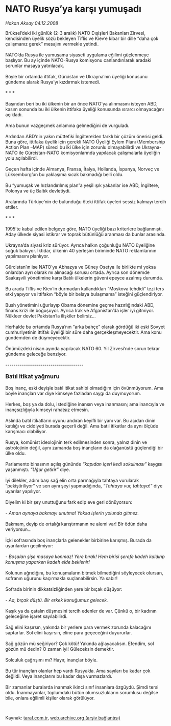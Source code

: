 # NATO Rusya’ya karşı yumuşadı

*Hakan Aksay 04.12.2008*

<div class="taraf_structure_2col_1zq">
<div class="margen_n">



 <p>Brüksel’deki iki günlük (2-3 aralık) NATO Dışişleri Bakanları Zirvesi, kendisinden üyelik sözü bekleyen Tiflis ve Kiev’e kibar bir dille “daha çok çalışmanız gerek” mesajını vermekle yetindi. <br/><br/>NATO’da Rusya ile yumuşama siyaseti uygulama eğilimi güçlenmeye başlıyor. Bu ay içinde NATO-Rusya komisyonu canlandırılarak aradaki sorunlar masaya yatırılacak. <br/><br/>Böyle bir ortamda ittifak, Gürcistan ve Ukrayna’nın üyeliği konusunu gündeme alarak Rusya’yı kızdırmak istemedi. <br/><br/>* * * <br/><br/>Başından beri bu iki ülkenin bir an önce NATO’ya alınmasını isteyen ABD, kasım sonunda bu iki ülkenin ittifaka üyeliği konusunda ısrarcı olmayacağını açıkladı. <br/><br/>Ama bunun vazgeçmek anlamına gelmediğini de vurguladı. <br/><br/>Ardından ABD’nin yakın müttefiki İngiltere’den farklı bir çözüm önerisi geldi. Buna göre, ittifaka üyelik için gerekli NATO Üyeliği Eylem Planı (Membership Action Plan –MAP) süreci bu iki ülke için zorunlu olmayabilirdi ve Ukrayna-NATO ile Gürcistan-NATO komisyonlarında yapılacak çalışmalarla üyeliğin yolu açılabilirdi. <br/><br/>Geçen hafta içinde Almanya, Fransa, İtalya, Hollanda, İspanya, Norveç ve Lüksemburg’un bu yaklaşıma sıcak bakmadığı belli oldu. <br/><br/>Bu “yumuşak ve hızlandırılmış plan”a yeşil ışık yakanlar ise ABD, İngiltere, Polonya ve üç Baltık devletiydi. <br/><br/>Aralarında Türkiye’nin de bulunduğu öteki ittifak üyeleri sessiz kalmayı tercih ettiler. <br/><br/>* * * <br/><br/>1995’te kabul edilen belgeye göre, NATO üyeliği bazı kriterlere bağlanmıştı. Aday ülkede siyasi istikrar ve toprak bütünlüğü aranması da bunlar arasında. <br/><br/>Ukrayna’da siyasi kriz sürüyor. Ayrıca halkın çoğunluğu NATO üyeliğine soğuk bakıyor. İktidar, ülkenin 40 yerleşim biriminde NATO reklamlarının yapılmasını planlıyor. <br/><br/>Gürcistan’ın ise NATO’ya Abhazya ve Güney Osetya ile birlikte mi yoksa onlardan ayrı olarak mı alınacağı sorusu ortada. Ayrıca son dönemde Saakaşvili yönetimine karşı Batılı ülkelerin güveni epeyce azalmış durumda. <br/><br/>Bu arada Tiflis ve Kiev’in durmadan kullandıkları “Moskova tehdidi” tezi ters etki yapıyor ve ittifakın “böyle bir belaya bulaşmama” isteğini güçlendiriyor. <br/><br/>Bush yönetimini uğurlayıp Obama dönemine geçme hazırlığındaki ABD, finans krizi ile boğuşuyor. Ayrıca Irak ve Afganistan’da işler iyi gitmiyor. Nükleer devlet Pakistan’la ilişkiler belirsiz... <br/><br/>Herhalde bu ortamda Rusya’nın “arka bahçe” olarak gördüğü iki eski Sovyet cumhuriyetinin ittifak üyeliği bir süre daha gerçekleşmeyecektir. Ama konu gündemden de düşmeyecektir. <br/><br/>Önümüzdeki nisan ayında yapılacak NATO 60. Yıl Zirvesi’nde sorun tekrar gündeme geleceğe benziyor. <br/><br/>--------------------------------------<b></b> <br/><br/><strong><font size="4">Batıl itikat yağmuru</font></strong> <br/><br/>Boş inanç, eski deyişle batıl itikat sahibi olmadığım için övünmüyorum. Ama böyle inançları var diye kimseye fazladan saygı da duymuyorum. <br/><br/>Herkes, boş ya da dolu, istediğine inansın veya inanmasın; ama inancıyla ve inançsızlığıyla kimseyi rahatsız etmesin. <br/><br/>Aslında batıl itikatların oyunu andıran keyifli bir yanı var. Bu açıdan dinin katılığı ve ciddiyeti burada geçerli değil. Ama batıl itikatlar da aynı ölçüde karışmacı olabiliyor. <br/><br/>Rusya, komünist ideolojinin terk edilmesinden sonra, yalnız dinin ve astrolojinin değil, aynı zamanda boş inançların da olağanüstü güçlendiği bir ülke oldu. <br/><br/>Parlamento binasının açılış gününde <i>“kapıdan içeri kedi sokulması” </i>kaygısı yaşanmıştı.<i> “Uğur getirir”</i> diye. <br/><br/>İyi dilekler, adım başı sağ elin orta parmağıyla tahtaya vurularak “pekiştiriliyor” ve sen aynı şeyi yapmadığında, <i>“Tahtaya vur, tahtaya!”</i> diye uyarılar yapılıyor. <br/><br/>Diyelim ki bir şey unuttuğunu fark edip eve geri dönüyorsun:<i> <br/><br/>- Aman aynaya bakmayı unutma! Yoksa işlerin yolunda gitmez.</i> <br/><br/>Bakmam, deyip de ortalığı karıştırmanın ne alemi var! Bir ödün daha veriyorsun… <br/><br/>İçki sofrasında boş inançlarla gelenekler birbirine karışmış. Burada da uyarılardan geçilmiyor:<i> <br/><br/>- Boşalan şişe masaya konmaz! Yere bırak! Hem birisi şerefe kadeh kaldırıp konuşma yaparken kadeh elde beklenir!</i> <br/><br/>Kolunun ağrıdığını, bu konuşmaların bitmek bilmediğini söyleyecek olursan, sofranın uğurunu kaçırmakla suçlanabilirsin. Ya sabır! <br/><br/>Sofrada birinin dikkatsizliğinden yere bir bıçak düşüyor:<i> <br/><br/>- Aa, bıçak düştü. Bir erkek konuğumuz gelecek.</i> <br/><br/>Kaşık ya da çatalın düşmesini tercih edenler de var. Çünkü o, bir kadının geleceğine işaret sayılabilirdi. <br/><br/>Sağ elini kaşırsın, yakında bir yerlere para vermek zorunda kalacağını saptarlar. Sol elini kaşırsın, eline para geçeceğini duyururlar. <br/><br/>Sağ gözün mü seğiriyor? Çok kötü! Yakında ağlayacaksın. Efendim, sol gözün mü dedin? O zaman iyi! Güleceksin demektir. <br/><br/>Solculuk çağrışımı mı? Hayır, inançlar böyle. <br/><br/>Bu tür inançları olanlar hep vardı Rusya’da. Ama sayıları bu kadar çok değildi. Veya inançlarını bu kadar dışa vurmazlardı. <br/><br/>Bir zamanlar buralarda inanmak ikinci sınıf insanlara özgüydü. Şimdi tersi oldu. İnanmayanlar, toplumdaki bütün olumsuzlukların sorumlusu değilse bile, onlara eğilimli kişiler olarak görülüyor.</p>

<br/>


<div id="taraf_not">
</div>

</div>


</div>

Kaynak: [taraf.com.tr](http://taraf.com.tr:80/makale/2967.htm), [web.archive.org (arşiv bağlantısı)](http://web.archive.org/web/20090201091000/http://taraf.com.tr:80/makale/2967.htm)
